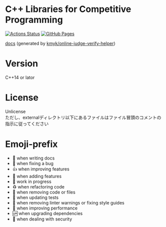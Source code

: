 # C++ Libraries for Competitive Programming

[![Actions Status](https://github.com/sash2104/library/workflows/verify/badge.svg)](https://github.com/sash2104/library/actions)
[![GitHub Pages](https://img.shields.io/static/v1?label=GitHub+Pages&message=+&color=brightgreen&logo=github)](https://sash2104.github.io/library/)

[docs](https://sash2104.github.io/library/) (generated by [kmyk/online-judge-verify-helper](https://github.com/kmyk/online-judge-verify-helper))

# Version
C++14 or lator

# License
Unlicense  
ただし、externalディレクトリ以下にあるファイルはファイル冒頭のコメントの指示に従ってください

# Emoji-prefix
- :memo: when writing docs
- :bug: when fixing a bug
- :+1: when improving features
- :tada: when adding features
- :construction: work in progress
- :recycle: when refactoring code
- :shower: when removing code or files
- :green_heart: when updating tests
- :shirt: when removing linter warnings or fixing style guides
- :rocket: when improving performance
- :up: when upgrading dependencies
- :cop: when dealing with security
